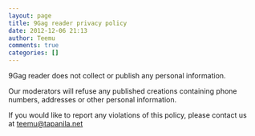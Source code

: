 ```yaml
---
layout: page
title: 9Gag reader privacy policy
date: 2012-12-06 21:13
author: Teemu
comments: true
categories: []
---
```

9Gag reader does not collect or publish any personal information.

Our moderators will refuse any published creations containing phone numbers, addresses or other personal information.

If you would like to report any violations of this policy, please contact us at <a href="mailto:support@spritehand.com">t</a>eemu@tapanila.net
